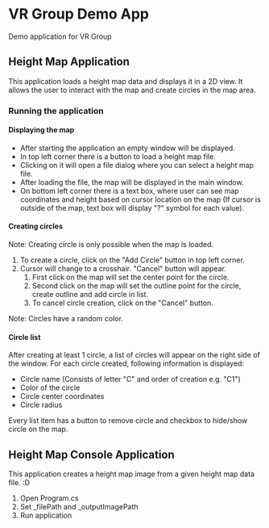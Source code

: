 # VR Group Demo App
Demo application for VR Group

## Height Map Application
This application loads a height map data and displays it in a 2D view. It allows the user to interact with the map and create circles in the map area.

### Running the application
#### Displaying the map
- After starting the application an empty window will be displayed.
- In top left corner there is a button to load a height map file.
- Clicking on it will open a file dialog where you can select a height map file.
- After loading the file, the map will be displayed in the main window.
- On bottom left corner there is a text box, where user can see map coordinates and height based on cursor location on the map (If cursor is outside of the map, text box will display "?" symbol for each value).

#### Creating circles
Note: Creating circle is only possible when the map is loaded.
1. To create a circle, click on the "Add Circle" button in top left corner.
2. Cursor will change to a crosshair. "Cancel" button will appear.
    1. First click on the map will set the center point for the circle. 
    2. Second click on the map will set the outline point for the circle, create outline and add circle in list.
    3. To cancel circle creation, click on the "Cancel" button.

Note: Circles have a random color.

#### Circle list
After creating at least 1 circle, a list of circles will appear on the right side of the window. For each circle created, following information is displayed:
- Circle name (Consists of letter "C" and order of creation e.g. "C1")
- Color of the circle
- Circle center coordinates
- Circle radius

Every list item has a button to remove circle and checkbox to hide/show circle on the map.

## Height Map Console Application
This application creates a height map image from a given height map data file. :D
1. Open Program.cs
2. Set _filePath and _outputImagePath
3. Run application
